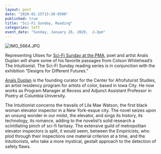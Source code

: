 ```yaml
---
layout: post
date: "2020-01-25T15:30-0500"
published: true
title: "Sci-Fi Sunday, Reading"
categories: left
event_date: "Sunday, January 26, 2020,  2–3pm"
---
```


![IMG_5664.JPG]({{site.baseurl}}/assets/img/IMG_5664.JPG)

Representing Ulises for [Sci-Fi Sunday at the PMA](https://philamuseum.org/calendar/event/sci-fi-sunday-ulises), poet and artist Anaïs Duplan will share some of his favorite passages from Colson Whitehead’s The Intuitionist. The Sci-Fi Sunday reading series is in conjunction with the exhibition “Designs for Different Futures.”

[Anaïs Duplan](https://worksofanais.com/) is the founding curator for the Center for Afrofuturist Studies, an artist residency program for artists of color, based in Iowa City. He now works as Program Manager at Recess and Adjunct Assistant Professor in Poetry at Columbia University.

The Intuitionist concerns the travails of Lila Mae Watson, the first black woman elevator inspector in a New York-esque city. The novel seizes upon an unsung wonder in our midst, the elevator, and sings its history, its technology, its romance, adding to the novelist’s solid research a scintillating pinch of sci-fi fantasy. The extensive guild of metropolitan elevator inspectors is split, it would seem, between the Empiricists, who plod through their inspections one material criterion at a time, and the Intuitionists, who take a more mystical, gestalt approach to the detection of safety flaws.
